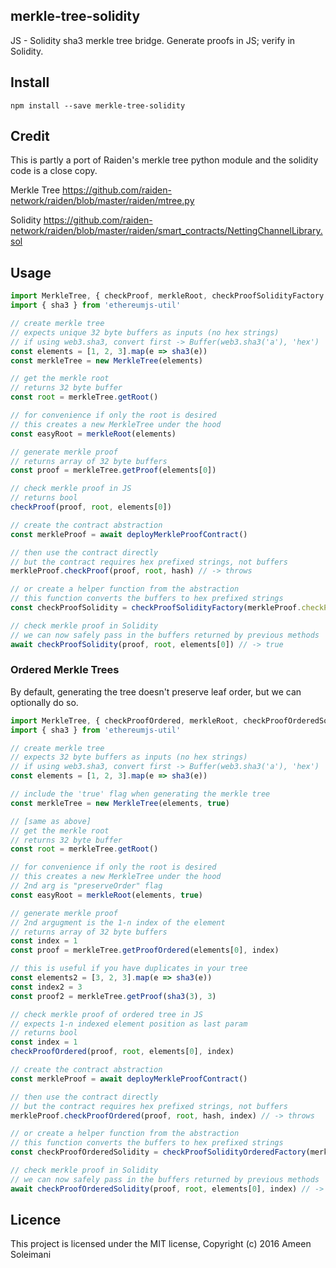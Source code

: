 ## merkle-tree-solidity

JS - Solidity sha3 merkle tree bridge. Generate proofs in JS; verify in Solidity.

## Install

```
npm install --save merkle-tree-solidity
```

## Credit

This is partly a port of Raiden's merkle tree python module and the solidity code is
a close copy.

Merkle Tree
https://github.com/raiden-network/raiden/blob/master/raiden/mtree.py

Solidity
https://github.com/raiden-network/raiden/blob/master/raiden/smart_contracts/NettingChannelLibrary.sol

## Usage


```js
import MerkleTree, { checkProof, merkleRoot, checkProofSolidityFactory } from 'merkle-tree-solidity'
import { sha3 } from 'ethereumjs-util'

// create merkle tree
// expects unique 32 byte buffers as inputs (no hex strings)
// if using web3.sha3, convert first -> Buffer(web3.sha3('a'), 'hex')
const elements = [1, 2, 3].map(e => sha3(e))
const merkleTree = new MerkleTree(elements)

// get the merkle root
// returns 32 byte buffer
const root = merkleTree.getRoot()

// for convenience if only the root is desired
// this creates a new MerkleTree under the hood
const easyRoot = merkleRoot(elements)

// generate merkle proof
// returns array of 32 byte buffers
const proof = merkleTree.getProof(elements[0])

// check merkle proof in JS
// returns bool
checkProof(proof, root, elements[0])

// create the contract abstraction
const merkleProof = await deployMerkleProofContract()

// then use the contract directly
// but the contract requires hex prefixed strings, not buffers
merkleProof.checkProof(proof, root, hash) // -> throws

// or create a helper function from the abstraction
// this function converts the buffers to hex prefixed strings
const checkProofSolidity = checkProofSolidityFactory(merkleProof.checkProof)

// check merkle proof in Solidity
// we can now safely pass in the buffers returned by previous methods
await checkProofSolidity(proof, root, elements[0]) // -> true
```

### Ordered Merkle Trees

By default, generating the tree doesn't preserve leaf order, but we can
optionally do so.

```js
import MerkleTree, { checkProofOrdered, merkleRoot, checkProofOrderedSolidityFactory } from 'merkle-tree-solidity'
import { sha3 } from 'ethereumjs-util'

// create merkle tree
// expects 32 byte buffers as inputs (no hex strings)
// if using web3.sha3, convert first -> Buffer(web3.sha3('a'), 'hex')
const elements = [1, 2, 3].map(e => sha3(e))

// include the 'true' flag when generating the merkle tree
const merkleTree = new MerkleTree(elements, true)

// [same as above]
// get the merkle root
// returns 32 byte buffer
const root = merkleTree.getRoot()

// for convenience if only the root is desired
// this creates a new MerkleTree under the hood
// 2nd arg is "preserveOrder" flag
const easyRoot = merkleRoot(elements, true)

// generate merkle proof
// 2nd argugment is the 1-n index of the element
// returns array of 32 byte buffers
const index = 1
const proof = merkleTree.getProofOrdered(elements[0], index)

// this is useful if you have duplicates in your tree
const elements2 = [3, 2, 3].map(e => sha3(e))
const index2 = 3
const proof2 = merkleTree.getProof(sha3(3), 3)

// check merkle proof of ordered tree in JS
// expects 1-n indexed element position as last param
// returns bool
const index = 1
checkProofOrdered(proof, root, elements[0], index)

// create the contract abstraction
const merkleProof = await deployMerkleProofContract()

// then use the contract directly
// but the contract requires hex prefixed strings, not buffers
merkleProof.checkProofOrdered(proof, root, hash, index) // -> throws

// or create a helper function from the abstraction
// this function converts the buffers to hex prefixed strings
const checkProofOrderedSolidity = checkProofSolidityOrderedFactory(merkleProof.checkProofOrdered)

// check merkle proof in Solidity
// we can now safely pass in the buffers returned by previous methods
await checkProofOrderedSolidity(proof, root, elements[0], index) // -> true
```

## Licence

This project is licensed under the MIT license, Copyright (c) 2016 Ameen Soleimani
